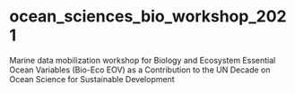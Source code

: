 # ocean_sciences_bio_workshop_2021
Marine data mobilization workshop for Biology and Ecosystem Essential Ocean Variables (Bio-Eco EOV) as a Contribution to the UN Decade on Ocean Science for Sustainable Development
